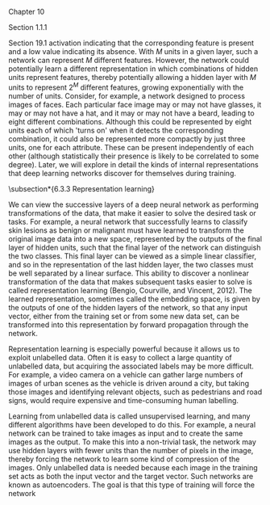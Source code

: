 Chapter 10

Section 1.1.1

Section 19.1 activation indicating that the corresponding feature is present and a low value indicating its absence. With $M$ units in a given layer, such a network can represent $M$ different features. However, the network could potentially learn a different representation in which combinations of hidden units represent features, thereby potentially allowing a hidden layer with $M$ units to represent $2^{M}$ different features, growing exponentially with the number of units. Consider, for example, a network designed to process images of faces. Each particular face image may or may not have glasses, it may or may not have a hat, and it may or may not have a beard, leading to eight different combinations. Although this could be represented by eight units each of which 'turns on' when it detects the corresponding combination, it could also be represented more compactly by just three units, one for each attribute. These can be present independently of each other (although statistically their presence is likely to be correlated to some degree). Later, we will explore in detail the kinds of internal representations that deep learning networks discover for themselves during training.

\subsection*{6.3.3 Representation learning}

We can view the successive layers of a deep neural network as performing transformations of the data, that make it easier to solve the desired task or tasks. For example, a neural network that successfully learns to classify skin lesions as benign or malignant must have learned to transform the original image data into a new space, represented by the outputs of the final layer of hidden units, such that the final layer of the network can distinguish the two classes. This final layer can be viewed as a simple linear classifier, and so in the representation of the last hidden layer, the two classes must be well separated by a linear surface. This ability to discover a nonlinear transformation of the data that makes subsequent tasks easier to solve is called representation learning (Bengio, Courville, and Vincent, 2012). The learned representation, sometimes called the embedding space, is given by the outputs of one of the hidden layers of the network, so that any input vector, either from the training set or from some new data set, can be transformed into this representation by forward propagation through the network.

Representation learning is especially powerful because it allows us to exploit unlabelled data. Often it is easy to collect a large quantity of unlabelled data, but acquiring the associated labels may be more difficult. For example, a video camera on a vehicle can gather large numbers of images of urban scenes as the vehicle is driven around a city, but taking those images and identifying relevant objects, such as pedestrians and road signs, would require expensive and time-consuming human labelling.

Learning from unlabelled data is called unsupervised learning, and many different algorithms have been developed to do this. For example, a neural network can be trained to take images as input and to create the same images as the output. To make this into a non-trivial task, the network may use hidden layers with fewer units than the number of pixels in the image, thereby forcing the network to learn some kind of compression of the images. Only unlabelled data is needed because each image in the training set acts as both the input vector and the target vector. Such networks are known as autoencoders. The goal is that this type of training will force the network